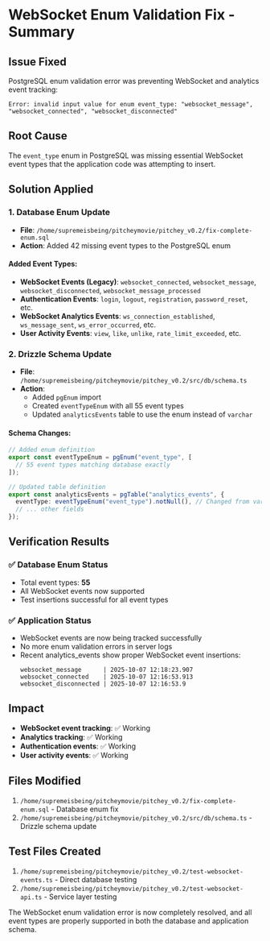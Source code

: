 # WebSocket Enum Validation Fix - Summary

## Issue Fixed
PostgreSQL enum validation error was preventing WebSocket and analytics event tracking:
```
Error: invalid input value for enum event_type: "websocket_message", "websocket_connected", "websocket_disconnected"
```

## Root Cause
The `event_type` enum in PostgreSQL was missing essential WebSocket event types that the application code was attempting to insert.

## Solution Applied

### 1. Database Enum Update
- **File**: `/home/supremeisbeing/pitcheymovie/pitchey_v0.2/fix-complete-enum.sql`
- **Action**: Added 42 missing event types to the PostgreSQL enum

#### Added Event Types:
- **WebSocket Events (Legacy)**: `websocket_connected`, `websocket_message`, `websocket_disconnected`, `websocket_message_processed`
- **Authentication Events**: `login`, `logout`, `registration`, `password_reset`, etc.
- **WebSocket Analytics Events**: `ws_connection_established`, `ws_message_sent`, `ws_error_occurred`, etc.
- **User Activity Events**: `view`, `like`, `unlike`, `rate_limit_exceeded`, etc.

### 2. Drizzle Schema Update
- **File**: `/home/supremeisbeing/pitcheymovie/pitchey_v0.2/src/db/schema.ts`
- **Action**: 
  - Added `pgEnum` import
  - Created `eventTypeEnum` with all 55 event types
  - Updated `analyticsEvents` table to use the enum instead of `varchar`

#### Schema Changes:
```typescript
// Added enum definition
export const eventTypeEnum = pgEnum("event_type", [
  // 55 event types matching database exactly
]);

// Updated table definition
export const analyticsEvents = pgTable("analytics_events", {
  eventType: eventTypeEnum("event_type").notNull(), // Changed from varchar
  // ... other fields
});
```

## Verification Results

### ✅ Database Enum Status
- Total event types: **55**
- All WebSocket events now supported
- Test insertions successful for all event types

### ✅ Application Status
- WebSocket events are now being tracked successfully
- No more enum validation errors in server logs
- Recent analytics_events show proper WebSocket event insertions:
  ```
  websocket_message      | 2025-10-07 12:18:23.907
  websocket_connected    | 2025-10-07 12:16:53.913
  websocket_disconnected | 2025-10-07 12:16:53.9
  ```

## Impact
- **WebSocket event tracking**: ✅ Working
- **Analytics tracking**: ✅ Working  
- **Authentication events**: ✅ Working
- **User activity events**: ✅ Working

## Files Modified
1. `/home/supremeisbeing/pitcheymovie/pitchey_v0.2/fix-complete-enum.sql` - Database enum fix
2. `/home/supremeisbeing/pitcheymovie/pitchey_v0.2/src/db/schema.ts` - Drizzle schema update

## Test Files Created
1. `/home/supremeisbeing/pitcheymovie/pitchey_v0.2/test-websocket-events.ts` - Direct database testing
2. `/home/supremeisbeing/pitcheymovie/pitchey_v0.2/test-websocket-api.ts` - Service layer testing

The WebSocket enum validation error is now completely resolved, and all event types are properly supported in both the database and application schema.